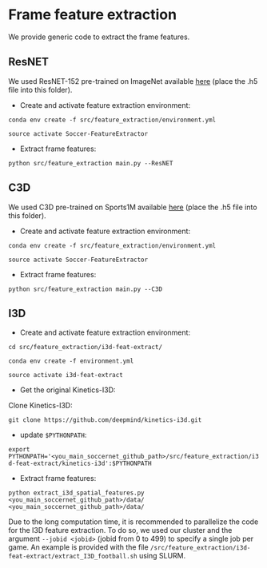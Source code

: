 # Frame feature extraction

We provide generic code to extract the frame features.



## ResNET

We used ResNET-152 pre-trained on ImageNet available [here](https://drive.google.com/open?id=1sKKUH2Ozawu3epyg3YL6jsQ_f6dPcBJ_) (place the .h5 file into this folder).

- Create and activate feature extraction environment:

`conda env create -f src/feature_extraction/environment.yml`

`source activate Soccer-FeatureExtractor`

- Extract frame features:

`python src/feature_extraction main.py --ResNET`



## C3D

We used C3D pre-trained on Sports1M available [here](https://drive.google.com/open?id=1KxtgwkX_X0sfzJSZFVz8bIIxkufYN5kr) (place the .h5 file into this folder).

- Create and activate feature extraction environment:

`conda env create -f src/feature_extraction/environment.yml`

`source activate Soccer-FeatureExtractor`

- Extract frame features:

`python src/feature_extraction main.py --C3D`



## I3D

- Create and activate feature extraction environment:

`cd src/feature_extraction/i3d-feat-extract/`

`conda env create -f environment.yml`

`source activate i3d-feat-extract`


- Get the original Kinetics-I3D:

Clone Kinetics-I3D: 

`git clone https://github.com/deepmind/kinetics-i3d.git`


- update `$PYTHONPATH`:

`export PYTHONPATH='<you_main_soccernet_github_path>/src/feature_extraction/i3d-feat-extract/kinetics-i3d':$PYTHONPATH`


- Extract frame features:

`python extract_i3d_spatial_features.py <you_main_soccernet_github_path>/data/ <you_main_soccernet_github_path>/data/`

Due to the long computation time, it is recommended to parallelize the code for the I3D feature extraction.
To do so, we used our cluster and the argument `--jobid <jobid>` (jobid from 0 to 499) to specify a single job per game.
An example is provided with the file  `/src/feature_extraction/i3d-feat-extract/extract_I3D_football.sh` using SLURM.




